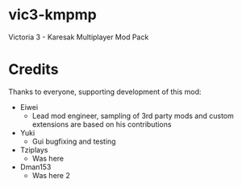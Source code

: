 # vic3-kmpmp
Victoria 3 - Karesak Multiplayer Mod Pack

# Credits
Thanks to everyone, supporting development of this mod:
- Eiwei
  - Lead mod engineer, sampling of 3rd party mods and custom extensions are based on his contributions
- Yuki
  - Gui bugfixing and testing
- Tziplays
  - Was here
- Dman153
  - Was here 2